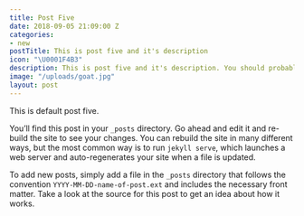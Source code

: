```yaml
---
title: Post Five
date: 2018-09-05 21:09:00 Z
categories:
- new
postTitle: This is post five and it's description
icon: "\U0001F4B3"
description: This is post five and it's description. You should probably delete this.
image: "/uploads/goat.jpg"
layout: post
---
```


This is default post five.

You’ll find this post in your `_posts` directory. Go ahead and edit it and re-build the site to see your changes. You can rebuild the site in many different ways, but the most common way is to run `jekyll serve`, which launches a web server and auto-regenerates your site when a file is updated.

To add new posts, simply add a file in the `_posts` directory that follows the convention `YYYY-MM-DD-name-of-post.ext` and includes the necessary front matter. Take a look at the source for this post to get an idea about how it works.
